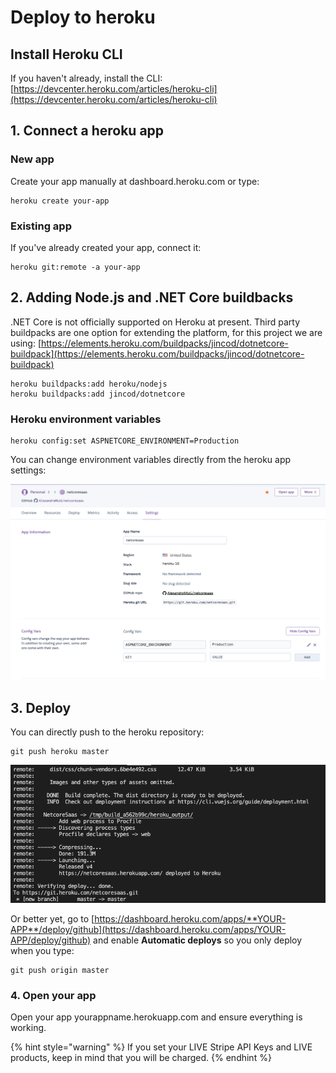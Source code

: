 # Deploy to heroku

## Install Heroku CLI

If you haven't already, install the CLI: [https://devcenter.heroku.com/articles/heroku-cli](https://devcenter.heroku.com/articles/heroku-cli)

## 1. Connect a heroku app

### New app

Create your app manually at dashboard.heroku.com or type:

```text
heroku create your-app
```

### Existing app

If you've already created your app, connect it:

```text
heroku git:remote -a your-app
```

## 2. Adding Node.js and .NET Core buildbacks

.NET Core is not officially supported on Heroku at present. Third party buildpacks are one option for extending the platform, for this project we are using: [https://elements.heroku.com/buildpacks/jincod/dotnetcore-buildpack](https://elements.heroku.com/buildpacks/jincod/dotnetcore-buildpack)

```text
heroku buildpacks:add heroku/nodejs
heroku buildpacks:add jincod/dotnetcore
```

### Heroku environment variables

```text
heroku config:set ASPNETCORE_ENVIRONMENT=Production
```

You can change environment variables directly from the heroku app settings:

![](../../.gitbook/assets/screen-shot-2020-08-24-at-2.00.14.png)

## 3. Deploy

You can directly push to the heroku repository:

```text
git push heroku master
```

![Herokuapp deployed](../../.gitbook/assets/screen-shot-2020-08-24-at-2.11.45.png)

Or better yet, go to [https://dashboard.heroku.com/apps/**YOUR-APP**/deploy/github](https://dashboard.heroku.com/apps/YOUR-APP/deploy/github) and enable **Automatic deploys** so you only deploy when you type:

```text
git push origin master
```

### 4. Open your app

Open your app yourappname.herokuapp.com and ensure everything is working.

{% hint style="warning" %}
If you set your LIVE Stripe API Keys and LIVE products, keep in mind that you will be charged.
{% endhint %}











